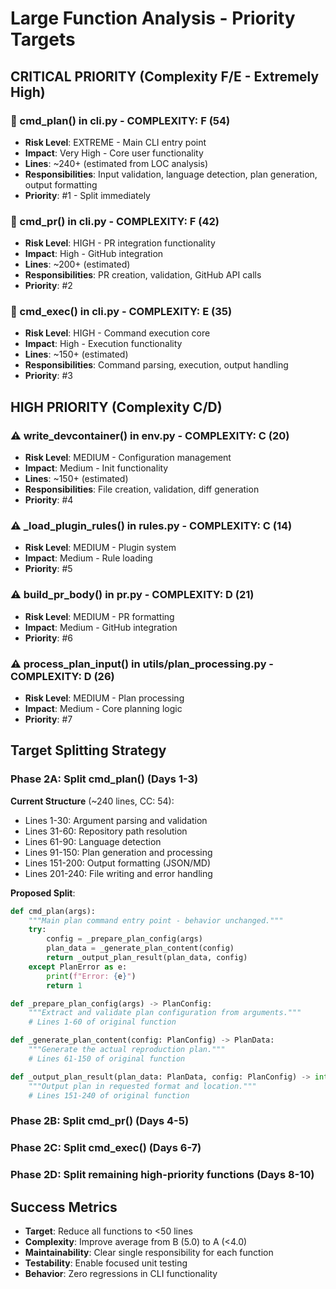 # Large Function Analysis - Priority Targets

## CRITICAL PRIORITY (Complexity F/E - Extremely High)

### 🚨 cmd_plan() in cli.py - COMPLEXITY: F (54)
- **Risk Level**: EXTREME - Main CLI entry point
- **Impact**: Very High - Core user functionality
- **Lines**: ~240+ (estimated from LOC analysis)
- **Responsibilities**: Input validation, language detection, plan generation, output formatting
- **Priority**: #1 - Split immediately

### 🚨 cmd_pr() in cli.py - COMPLEXITY: F (42)
- **Risk Level**: HIGH - PR integration functionality
- **Impact**: High - GitHub integration
- **Lines**: ~200+ (estimated)
- **Responsibilities**: PR creation, validation, GitHub API calls
- **Priority**: #2

### 🚨 cmd_exec() in cli.py - COMPLEXITY: E (35)
- **Risk Level**: HIGH - Command execution core
- **Impact**: High - Execution functionality
- **Lines**: ~150+ (estimated)
- **Responsibilities**: Command parsing, execution, output handling
- **Priority**: #3

## HIGH PRIORITY (Complexity C/D)

### ⚠️ write_devcontainer() in env.py - COMPLEXITY: C (20)
- **Risk Level**: MEDIUM - Configuration management
- **Impact**: Medium - Init functionality
- **Lines**: ~150+ (estimated)
- **Responsibilities**: File creation, validation, diff generation
- **Priority**: #4

### ⚠️ _load_plugin_rules() in rules.py - COMPLEXITY: C (14)
- **Risk Level**: MEDIUM - Plugin system
- **Impact**: Medium - Rule loading
- **Priority**: #5

### ⚠️ build_pr_body() in pr.py - COMPLEXITY: D (21)
- **Risk Level**: MEDIUM - PR formatting
- **Impact**: Medium - GitHub integration
- **Priority**: #6

### ⚠️ process_plan_input() in utils/plan_processing.py - COMPLEXITY: D (26)
- **Risk Level**: MEDIUM - Plan processing
- **Impact**: Medium - Core planning logic
- **Priority**: #7

## Target Splitting Strategy

### Phase 2A: Split cmd_plan() (Days 1-3)
**Current Structure** (~240 lines, CC: 54):
- Lines 1-30: Argument parsing and validation
- Lines 31-60: Repository path resolution
- Lines 61-90: Language detection
- Lines 91-150: Plan generation and processing
- Lines 151-200: Output formatting (JSON/MD)
- Lines 201-240: File writing and error handling

**Proposed Split**:
```python
def cmd_plan(args):
    """Main plan command entry point - behavior unchanged."""
    try:
        config = _prepare_plan_config(args)
        plan_data = _generate_plan_content(config)
        return _output_plan_result(plan_data, config)
    except PlanError as e:
        print(f"Error: {e}")
        return 1

def _prepare_plan_config(args) -> PlanConfig:
    """Extract and validate plan configuration from arguments."""
    # Lines 1-60 of original function

def _generate_plan_content(config: PlanConfig) -> PlanData:
    """Generate the actual reproduction plan."""
    # Lines 61-150 of original function

def _output_plan_result(plan_data: PlanData, config: PlanConfig) -> int:
    """Output plan in requested format and location."""
    # Lines 151-240 of original function
```

### Phase 2B: Split cmd_pr() (Days 4-5)
### Phase 2C: Split cmd_exec() (Days 6-7)
### Phase 2D: Split remaining high-priority functions (Days 8-10)

## Success Metrics

- **Target**: Reduce all functions to <50 lines
- **Complexity**: Improve average from B (5.0) to A (<4.0)
- **Maintainability**: Clear single responsibility for each function
- **Testability**: Enable focused unit testing
- **Behavior**: Zero regressions in CLI functionality
